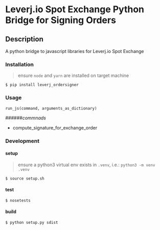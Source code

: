 # Leverj.io Spot Exchange Python Bridge for Signing Orders

## Description

A python bridge to javascript libraries for Leverj.io Spot Exchange

### Installation
> ensure `node` and `yarn` are installed on target machine
```shell
$ pip install leverj_ordersigner
```

### Usage
```python
run_js(command, arguments_as_dictionary)
```

######_commnads_
- compute_signature_for_exchange_order



### Development

#### setup
> ensure a python3 virtual env exists in `.venv`, i.e.: `python3 -m venv .venv`
```shell
$ source setup.sh
```

#### test
```shell
$ nosetests
```

#### build
```shell
$ python setup.py sdist
```

